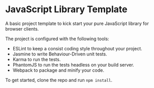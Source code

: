 # JavaScript Library Template
A basic project template to kick start your pure JavaScript library for browser clients.

The project is configured with the following tools:

- ESLint to keep a consist coding style throughout your project.
- Jasmine to write Behaviour-Driven unit tests.
- Karma to run the tests.
- PhantomJS to run the tests headless on your build server.
- Webpack to package and minify your code.

To get started, clone the repo and run `npm install`.
